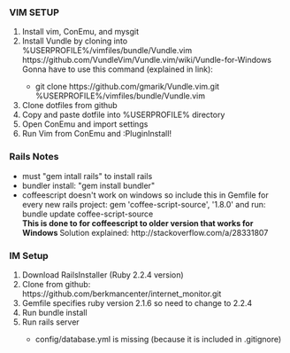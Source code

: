 <h3> VIM SETUP </h3> 
<ol>
    <li> Install vim, ConEmu, and mysgit </li>
    <li> Install Vundle by cloning into %USERPROFILE%/vimfiles/bundle/Vundle.vim </li>
    https://github.com/VundleVim/Vundle.vim/wiki/Vundle-for-Windows
    Gonna have to use this command (explained in link):
    <ul>
        <li>git clone https://github.com/gmarik/Vundle.vim.git %USERPROFILE%/vimfiles/bundle/Vundle.vim </li>
    </ul> 
    <li> Clone dotfiles from github </li>
    <li> Copy and paste dotfile into %USERPROFILE% directory </li>
    <li> Open ConEmu and import settings </li>
    <li> Run Vim from ConEmu and :PluginInstall! </li>
</ol>    


<h3> Rails Notes </h3>

<ul>
    <li>must "gem intall rails" to install rails</li>
    <li>bundler install: "gem install bundler" </li>
    <li> coffeescript doesn't work on windows so include this in Gemfile for every new rails project: gem 'coffee-script-source', '1.8.0' and run: bundle update coffee-script-source </li>
    <b> This is done to for coffeescript to older version that works for Windows </b>
    Solution explained: http://stackoverflow.com/a/28331807
</ul>

<h3> IM Setup </h3>

<ol>
    <li> Download RailsInstaller (Ruby 2.2.4 version) </li>
    <li> Clone from github: https://github.com/berkmancenter/internet_monitor.git </li>
    <li> Gemfile specifies ruby version 2.1.6 so need to change to 2.2.4 </li>
    <li> Run bundle install </li>
    <li> Run rails server </li>
    <ul>
        <li> config/database.yml is missing (because it is included in .gitignore) </li>
    </ul>
</ol>
